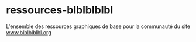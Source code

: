 # ressources-blblblblbl
L'ensemble des ressources graphiques de base pour la communauté du site www.blblblblbl.org 
